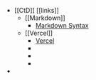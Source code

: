- [[CtD]] [[links]]
	- [[Markdown]]
		- [Markdown Syntax](https://tinyurl.com/yq7etfx6)
	- [[Vercel]]
		- [Vercel](https://tinyurl.com/ylqw49do)
		-
		-
		-
-